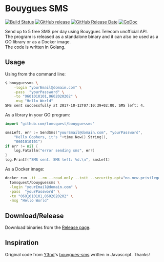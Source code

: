 # Bouygues SMS

[![Build Status](https://travis-ci.org/tomsquest/bouyguessms.svg?branch=master)](https://travis-ci.org/tomsquest/bouyguessms)
[![GitHub release](https://img.shields.io/github/release/tomsquest/bouyguessms.svg)]()
[![GitHub Release Date](https://img.shields.io/github/release-date/tomsquest/bouyguessms.svg)]()
[![GoDoc](https://godoc.org/github.com/tomsquest/bouyguessms?status.svg)](https://godoc.org/github.com/tomsquest/bouyguessms)

Send up to 5 free SMS per day using Bouygues Telecom unofficial API.  
The program is released as a standalone binary and it can also be used as a GO library or as a Docker image.  
The code is written in Golang.  

## Usage

Using from the command line:

```bash
$ bouyguessms \
    -login "yourEmail@domain.com" \
    -pass  "yourPassword" \
    -to "0601010101,0602020202" \
    -msg "Hello World"
SMS sent successfully at 2017-10-12T07:10:39+02:00. SMS left: 4.
```

As a library in your GO program:

```go
import "github.com/tomsquest/bouyguessms"

smsLeft, err := SendSms("yourEmail@domain.com", "yourPassword",
    "Hello Gophers, it's "+time.Now().String(),
    "0601010101")
if err != nil {
    log.Fatalln("error sending sms", err)
}
log.Printf("SMS sent. SMS left: %d.\n", smsLeft)
```

As a Docker image:

```bash
docker run -it --rm --read-only --init --security-opt="no-new-privileges:true" \
  tomsquest/bouyguessms \
  -login "yourEmail@domain.com" \
  -pass  "yourPassword" \
  -to "0601010101,0602020202" \
  -msg "Hello World"
```

## Download/Release

Download binaries from the [Release page](https://github.com/tomsquest/bouyguessms/releases).

## Inspiration

Original code from [Y3nd](https://github.com/y3nd)'s [bouygues-sms](https://github.com/y3nd/bouygues-sms) written in Javascript. Thanks!
